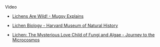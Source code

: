 Video
* [Lichens Are Wild! - Mugsy Explains](https://youtu.be/Tc0nILyks-U?si=pPqoNw9JA3kLqe9_)

* [Lichen Biology - Harvard Museum of Natural History](https://youtu.be/wFcgrY9oizc?si=VHAa2rddddTqHFfb)

* [Lichen: The Mysterious Love Child of Fungi and Algae - Journey to the Microcosmos](https://youtu.be/0GOgiJlHkcY?si=Jwc0CbutsKUMzFBP)

